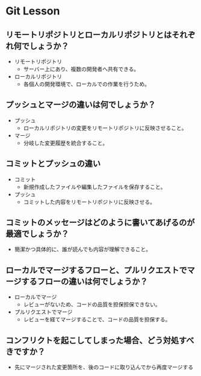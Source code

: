 # Git Lesson

## リモートリポジトリとローカルリポジトリとはそれぞれ何でしょうか？

- リモートリポジトリ
    - サーバー上にあり、複数の開発者へ共有できる。
- ローカルリポジトリ
    - 各個人の開発環境で、ローカルでの作業を行うため。

## プッシュとマージの違いは何でしょうか？
- プッシュ
    - ローカルリポジトリの変更をリモートリポジトリに反映させること。
- マージ
    - 分岐した変更履歴を統合すること。

## コミットとプッシュの違い
- コミット
    - 新規作成したファイルや編集したファイルを保存すること。
- プッシュ
    - コミットした内容をリモートリポジトリに反映させる。

## コミットのメッセージはどのように書いてあげるのが最適でしょうか？

- 簡潔かつ具体的に、誰が読んでも内容が理解できること。

## ローカルでマージするフローと、プルリクエストでマージするフローの違いは何でしょうか？

- ローカルでマージ
    - レビューがないため、コードの品質を担保担保できない。
- プルリクエストでマージ
    - レビューを経てマージすることで、コードの品質を担保する。

## コンフリクトを起こしてしまった場合、どう対処すべきですか？

- 先にマージされた変更箇所を、後のコードに取り込んでから再度マージする
